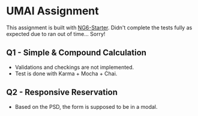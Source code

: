 # UMAI Assignment
This assignment is built with [NG6-Starter](https://github.com/gdi2290/NG6-starter).
Didn't complete the tests fully as expected due to ran out of time... Sorry!

## Q1 - Simple & Compound Calculation
* Validations and checkings are not implemented.
* Test is done with Karma + Mocha + Chai.

## Q2 - Responsive Reservation
* Based on the PSD, the form is supposed to be in a modal.